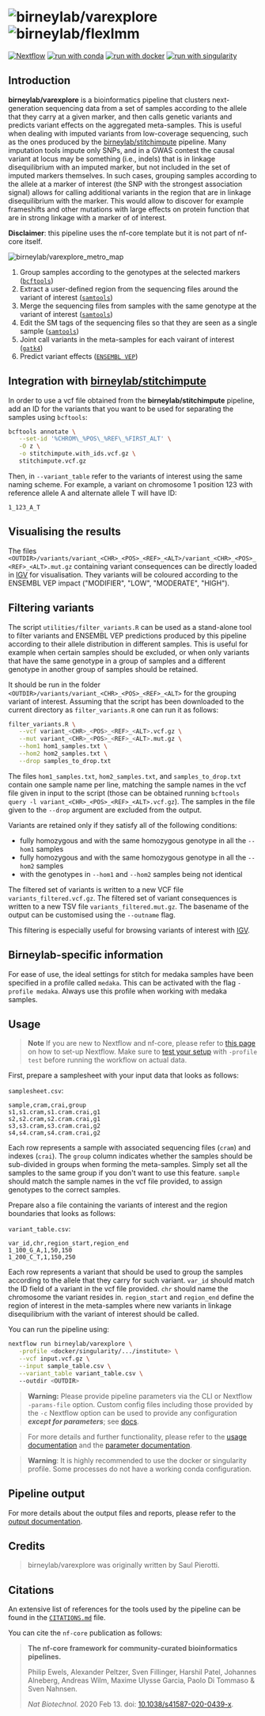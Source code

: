 # ![birneylab/varexplore](docs/images/birneylab-varexplore_name_light.png#gh-light-mode-only) ![birneylab/flexlmm](docs/images/birneylab-varexplore_name_dark.png#gh-dark-mode-only)

[![Nextflow](https://img.shields.io/badge/nextflow%20DSL2-%E2%89%A523.04.0-23aa62.svg)](https://www.nextflow.io/)
[![run with conda](http://img.shields.io/badge/run%20with-conda-3EB049?labelColor=000000&logo=anaconda)](https://docs.conda.io/en/latest/)
[![run with docker](https://img.shields.io/badge/run%20with-docker-0db7ed?labelColor=000000&logo=docker)](https://www.docker.com/)
[![run with singularity](https://img.shields.io/badge/run%20with-singularity-1d355c.svg?labelColor=000000)](https://sylabs.io/docs/)

## Introduction

**birneylab/varexplore** is a bioinformatics pipeline that clusters next-generation sequencing data from a set of samples according to the allele that they carry at a given marker, and then calls genetic variants and predicts variant effects on the aggregated meta-samples.
This is useful when dealing with imputed variants from low-coverage sequencing, such as the ones produced by the [birneylab/stitchimpute](https://github.com/birneylab/stitchimpute) pipeline.
Many imputation tools impute only SNPs, and in a GWAS contest the causal variant at locus may be something (i.e., indels) that is in linkage disequilibrium with an imputed marker, but not included in the set of imputed markers themselves.
In such cases, grouping samples according to the allele at a marker of interest (the SNP with the strongest association signal) allows for calling additional variants in the region that are in linkage disequilibrium with the marker.
This would allow to discover for example frameshifts and other mutations with large effects on protein function that are in strong linkage with a marker of of interest.

**Disclaimer**: this pipeline uses the nf-core template but it is not part of nf-core itself.

![birneylab/varexplore_metro_map](docs/images/birneylab_varexplore_drawing.png)

1. Group samples according to the genotypes at the selected markers ([`bcftools`](https://samtools.github.io/bcftools/bcftools.html))
1. Extract a user-defined region from the sequencing files around the variant of interest ([`samtools`](http://www.htslib.org/doc/samtools.html))
1. Merge the sequencing files from samples with the same genotype at the variant of interest ([`samtools`](http://www.htslib.org/doc/samtools.html))
1. Edit the SM tags of the sequencing files so that they are seen as a single sample ([`samtools`](http://www.htslib.org/doc/samtools.html))
1. Joint call variants in the meta-samples for each vairant of interest ([`gatk4`](https://gatk.broadinstitute.org/hc/en-us))
1. Predict variant effects ([`ENSEMBL VEP`](https://www.ensembl.org/info/docs/tools/vep/index.html))

## Integration with [birneylab/stitchimpute](https://github.com/birneylab/stitchimpute)

In order to use a vcf file obtained from the **birneylab/stitchimpute** pipeline, add an ID for the variants that you want to be used for separating the samples using `bcftools`:

```bash
bcftools annotate \
   --set-id '%CHROM\_%POS\_%REF\_%FIRST_ALT' \
   -O z \
   -o stitchimpute.with_ids.vcf.gz \
   stitchimpute.vcf.gz
```

Then, in `--variant_table` refer to the variants of interest using the same naming scheme. For example, a variant on chromosome 1 position 123 with reference allele A and alternate allele T will have ID:

```
1_123_A_T
```

## Visualising the results

The files `<OUTDIR>/variants/variant_<CHR>_<POS>_<REF>_<ALT>/variant_<CHR>_<POS>_<REF>_<ALT>.mut.gz` containing variant consequences can be directly loaded in [IGV](https://igv.org/) for visualisation. They variants will be coloured according to the ENSEMBL VEP impact ("MODIFIER", "LOW", "MODERATE", "HIGH").

## Filtering variants
The script `utilities/filter_variants.R` can be used as a stand-alone tool to filter variants and ENSEMBL VEP predictions produced by this pipeline according to their allele distribution in different samples. This is useful for example when certain samples should be excluded, or when only variants that have the same genotype in a group of samples and a different genotype in another group of samples should be retained.

It should be run in the folder `<OUTDIR>/variants/variant_<CHR>_<POS>_<REF>_<ALT>` for the grouping variant of interest.
Assuming that the script has been downloaded to the current directory as `filter_variants.R` one can run it as follows:

```bash
filter_variants.R \
   --vcf variant_<CHR>_<POS>_<REF>_<ALT>.vcf.gz \
   --mut variant_<CHR>_<POS>_<REF>_<ALT>.mut.gz \
   --hom1 hom1_samples.txt \
   --hom2 hom2_samples.txt \
   --drop samples_to_drop.txt
```

The files `hom1_samples.txt`, `hom2_samples.txt`, and `samples_to_drop.txt` contain one sample name per line, matching the sample names in the vcf file given in input to the script (those can be obtained running `bcftools query -l variant_<CHR>_<POS>_<REF>_<ALT>.vcf.gz`).
The samples in the file given to the `--drop` argument are excluded from the output.

Variants are retained only if they satisfy all of the following conditions:
- fully homozygous and with the same homozygous genotype in all the `--hom1` samples
- fully homozygous and with the same homozygous genotype in all the `--hom2` samples
- with the genotypes in `--hom1` and `--hom2` samples being not identical

The filtered set of variants is written to a new VCF file `variants_filtered.vcf.gz`. The filtered set of variant consequences is written to a new TSV file `variants_filtered.mut.gz`. The basename of the output can be customised using the `--outname` flag.

This filtering is especially useful for browsing variants of interest with [IGV](https://igv.org/).

## Birneylab-specific information

For ease of use, the ideal settings for stitch for medaka samples have been specified in a profile called `medaka`.
This can be activated with the flag `-profile medaka`.
Always use this profile when working with medaka samples.

## Usage

> **Note**
> If you are new to Nextflow and nf-core, please refer to [this page](https://nf-co.re/docs/usage/installation) on how
> to set-up Nextflow. Make sure to [test your setup](https://nf-co.re/docs/usage/introduction#how-to-run-a-pipeline)
> with `-profile test` before running the workflow on actual data.

First, prepare a samplesheet with your input data that looks as follows:

`samplesheet.csv`:
```
sample,cram,crai,group
s1,s1.cram,s1.cram.crai,g1
s2,s2.cram,s2.cram.crai,g1
s3,s3.cram,s3.cram.crai,g2
s4,s4.cram,s4.cram.crai,g2
```

Each row represents a sample with associated sequencing files (`cram`) and indexes (`crai`). The `group` column indicates whether the samples should be sub-divided in groups when forming the meta-samples. Simply set all the samples to the same group if you don't want to use this feature. `sample` should match the sample names in the vcf file provided, to assign genotypes to the correct samples.

Prepare also a file containing the variants of interest and the region boundaries that looks as follows:

`variant_table.csv`:
```
var_id,chr,region_start,region_end
1_100_G_A,1,50,150
1_200_C_T,1,150,250
```

Each row represents a variant that should be used to group the samples according to the allele that they carry for such variant.
`var_id` should match the ID field of a variant in the vcf file provided. `chr` should name the chromosome the variant resides in. `region_start` and `region_end` define the region of interest in the meta-samples where new variants in linkage disequilibrium with the variant of interest should be called.

You can run the pipeline using:

```bash
nextflow run birneylab/varexplore \
   -profile <docker/singularity/.../institute> \
   --vcf input.vcf.gz \
   --input sample_table.csv \
   --variant_table variant_table.csv \ 
   --outdir <OUTDIR>
```

> **Warning:**
> Please provide pipeline parameters via the CLI or Nextflow `-params-file` option. Custom config files including those
> provided by the `-c` Nextflow option can be used to provide any configuration _**except for parameters**_;
> see [docs](https://nf-co.re/usage/configuration#custom-configuration-files).

> For more details and further functionality, please refer to the [usage documentation](docs/usage.md) and the [parameter documentation](docs/parameters.md).

> **Warning**:
> It is highly recommended to use the docker or singularity profile. Some processes do not have a working conda configuration.

## Pipeline output

For more details about the output files and reports, please refer to the
[output documentation](docs/output.md).

## Credits

> birneylab/varexplore was originally written by Saul Pierotti.

## Citations

An extensive list of references for the tools used by the pipeline can be found in the [`CITATIONS.md`](CITATIONS.md) file.

You can cite the `nf-core` publication as follows:

> **The nf-core framework for community-curated bioinformatics pipelines.**
>
> Philip Ewels, Alexander Peltzer, Sven Fillinger, Harshil Patel, Johannes Alneberg, Andreas Wilm, Maxime Ulysse Garcia, Paolo Di Tommaso & Sven Nahnsen.
>
> _Nat Biotechnol._ 2020 Feb 13. doi: [10.1038/s41587-020-0439-x](https://dx.doi.org/10.1038/s41587-020-0439-x).
